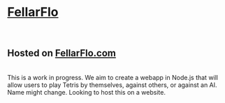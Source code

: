 <html>
  <h1><a href="https://www.FellarFlo.com">FellarFlo</a></h1>
<br>
  <h2>Hosted on <a href="https://www.FellarFlo.com">FellarFlo.com</a></h2>
  <br>
  This is a work in progress. We aim to create a webapp in Node.js that will allow users to play Tetris by themselves, against others, or against an AI. Name might change. Looking   to host this on a website.
</html>
